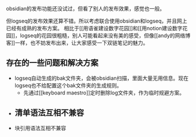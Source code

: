 obsidian的发布功能还没试过，但看了别人的发布效果，感觉也一般。

但logseq的发布效果还算不错。所以考虑联合使用obsidian和logseq，并且网上已经有成熟的发布方案。
相比于[[用语雀建设数字花园]]和[[用notion建设数字花园]]，logseq的花园很粗糙，别人可能看起来没有美的感受，但像[[andy的网络博客]]一样，也不妨发布出来，让大家感受一下双链笔记的魅力。

## 存在的一些问题和解决方案

- logseq自动生成的bak文件夹，会被obsidian扫描，里面大量无用信息。现在logseq也不给配置这个bak文件夹的生成规则。
	- 先通过[[keyboard maestro]]定时删除log文件夹，作为临时规避方案。
- 清单语法互相不兼容
	- 
- 块引用语法互相不兼容

